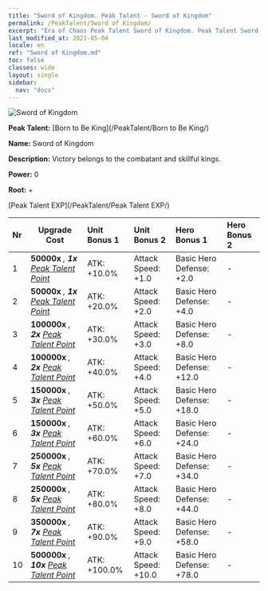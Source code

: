 ```yaml
---
title: "Sword of Kingdom. Peak Talent - Sword of Kingdom"
permalink: /PeakTalent/Sword of Kingdom/
excerpt: "Era of Chaos Peak Talent Sword of Kingdom. Peak Talent Sword of Kingdom. Sword of Kingdom"
last_modified_at: 2021-05-04
locale: en
ref: "Sword of Kingdom.md"
toc: false
classes: wide
layout: single
sidebar:
  nav: "docs"
---
```


  ![Sword of Kingdom](/images/pt/talent_4401.png)

  **Peak Talent:** [Born to Be King](/PeakTalent/Born to Be King/)

  **Name:** Sword of Kingdom

  **Description:** Victory belongs to the combatant and skillful kings.

  **Power:** 0

  **Root:** +

  [Peak Talent EXP](/PeakTalent/Peak Talent EXP/)

  | Nr | Upgrade Cost | Unit Bonus 1 | Unit Bonus 2 | Hero Bonus 1 | Hero Bonus 2 |
  |:---|--------------|:-------------|:-------------|:-------------|:-------------|
  | 1 |  **50000x** <i class="fas fa-coins"/>, **1x** [Peak Talent Point](/Items/con_934/) | ATK: +10.0% | Attack Speed: +1.0 | Basic Hero Defense: +2.0 | - |
  | 2 |  **50000x** <i class="fas fa-coins"/>, **1x** [Peak Talent Point](/Items/con_934/) | ATK: +20.0% | Attack Speed: +2.0 | Basic Hero Defense: +4.0 | - |
  | 3 |  **100000x** <i class="fas fa-coins"/>, **2x** [Peak Talent Point](/Items/con_934/) | ATK: +30.0% | Attack Speed: +3.0 | Basic Hero Defense: +8.0 | - |
  | 4 |  **100000x** <i class="fas fa-coins"/>, **2x** [Peak Talent Point](/Items/con_934/) | ATK: +40.0% | Attack Speed: +4.0 | Basic Hero Defense: +12.0 | - |
  | 5 |  **150000x** <i class="fas fa-coins"/>, **3x** [Peak Talent Point](/Items/con_934/) | ATK: +50.0% | Attack Speed: +5.0 | Basic Hero Defense: +18.0 | - |
  | 6 |  **150000x** <i class="fas fa-coins"/>, **3x** [Peak Talent Point](/Items/con_934/) | ATK: +60.0% | Attack Speed: +6.0 | Basic Hero Defense: +24.0 | - |
  | 7 |  **250000x** <i class="fas fa-coins"/>, **5x** [Peak Talent Point](/Items/con_934/) | ATK: +70.0% | Attack Speed: +7.0 | Basic Hero Defense: +34.0 | - |
  | 8 |  **250000x** <i class="fas fa-coins"/>, **5x** [Peak Talent Point](/Items/con_934/) | ATK: +80.0% | Attack Speed: +8.0 | Basic Hero Defense: +44.0 | - |
  | 9 |  **350000x** <i class="fas fa-coins"/>, **7x** [Peak Talent Point](/Items/con_934/) | ATK: +90.0% | Attack Speed: +9.0 | Basic Hero Defense: +58.0 | - |
  | 10 |  **500000x** <i class="fas fa-coins"/>, **10x** [Peak Talent Point](/Items/con_934/) | ATK: +100.0% | Attack Speed: +10.0 | Basic Hero Defense: +78.0 | - |

